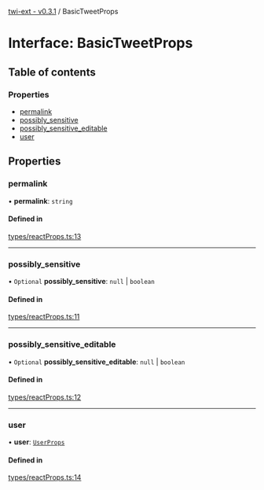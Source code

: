 [twi-ext - v0.3.1](../README.md) / BasicTweetProps

# Interface: BasicTweetProps

## Table of contents

### Properties

- [permalink](BasicTweetProps.md#permalink)
- [possibly\_sensitive](BasicTweetProps.md#possibly_sensitive)
- [possibly\_sensitive\_editable](BasicTweetProps.md#possibly_sensitive_editable)
- [user](BasicTweetProps.md#user)

## Properties

### permalink

• **permalink**: `string`

#### Defined in

[types/reactProps.ts:13](https://github.com/Robot-Inventor/twi-ext/blob/cd60163fd54e84e4f6c92643b64a6ba4541a1862/src/types/reactProps.ts#L13)

___

### possibly\_sensitive

• `Optional` **possibly\_sensitive**: ``null`` \| `boolean`

#### Defined in

[types/reactProps.ts:11](https://github.com/Robot-Inventor/twi-ext/blob/cd60163fd54e84e4f6c92643b64a6ba4541a1862/src/types/reactProps.ts#L11)

___

### possibly\_sensitive\_editable

• `Optional` **possibly\_sensitive\_editable**: ``null`` \| `boolean`

#### Defined in

[types/reactProps.ts:12](https://github.com/Robot-Inventor/twi-ext/blob/cd60163fd54e84e4f6c92643b64a6ba4541a1862/src/types/reactProps.ts#L12)

___

### user

• **user**: [`UserProps`](UserProps.md)

#### Defined in

[types/reactProps.ts:14](https://github.com/Robot-Inventor/twi-ext/blob/cd60163fd54e84e4f6c92643b64a6ba4541a1862/src/types/reactProps.ts#L14)
